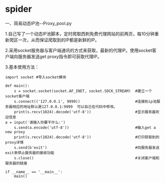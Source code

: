 # spider

一、简易动态IP池--Proxy_pool.py

1.自己写了一个动态IP池脚本，定时爬取西刺免费代理网站的前两页，每10分钟重新爬区一次，从而保证爬取到的IP都是新鲜的IP。

2.采用socket服务器与客户端通讯的方式来获取，最新的代理IP。使用socket客户端向服务器发送get proxy指令即可获取代理IP。

3.基本使用方法：

    import socket #导入socket模块

    def main():
        s = socket.socket(socket.AF_INET, socket.SOCK_STREAM)  #建立一个socket客户端
        s.connect(('127.0.0.1', 9999))                         #连接到ip池服务器相应的地址默认是127.0.0.1:9999  可以自己在代码中修改。
        print(s.recv(1024).decode('utf-8'))                    #显示服务器欢迎信息
	a = input('请输入你要干什么:')
        s.send(a.encode('utf-8'))                              #输入get a new proxy
        print(s.recv(1024).decode('utf-8'))                    #打印获取到的proxy详情
        s.send(b'exit')                                        #向服务器发送exit来停止服务器的接收功能
        s.close()                                              #关闭客户端和服务器的链接
    
    if __name__ == '__main__':
        main() 
